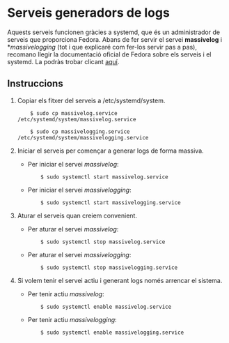 # Serveis generadors de logs

Aquests serveis funcionen gràcies a systemd, que és un administrador de serveis que proporciona Fedora. Abans de fer servir el servei
**massivelog** i **massivelogging* (tot i que explicaré com fer-los servir pas a pas), recomano llegir la documentació oficial de Fedora sobre els serveis i el 
systemd. La podràs trobar clicant [aquí](https://fedoraproject.org/wiki/Systemd/es).

## Instruccions

1.  Copiar els fitxer del serveis a /etc/systemd/system.

	```
		$ sudo cp massivelog.service /etc/systemd/system/massivelog.service
	```
	
	```
		$ sudo cp massivelogging.service /etc/systemd/system/massivelogging.service
	```
	
2.  Iniciar el serveis per començar a generar logs de forma massiva.

	*	Per iniciar el servei *massivelog*:
	
		```
			$ sudo systemctl start massivelog.service
		```
  
	*	Per iniciar el servei *massivelogging*:
	
		```
			$ sudo systemctl start massivelogging.service
		```
		
3.  Aturar el serveis quan creiem convenient.

	* Per aturar el servei *massivelog*:

		```
			$ sudo systemctl stop massivelog.service
		```

	* Per aturar el servei *massivelogging*:
	
		```
			$ sudo systemctl stop massivelogging.service
		```
		
4.	Si volem tenir el servei actiu i generant logs només arrencar el sistema.

	* Per tenir actiu *massivelog*:
	
		```
			$ sudo systemctl enable massivelog.service
		```
	
	* Per tenir actiu *massivelogging*:
	
		```
			$ sudo systemctl enable massivelogging.service
		```

	
